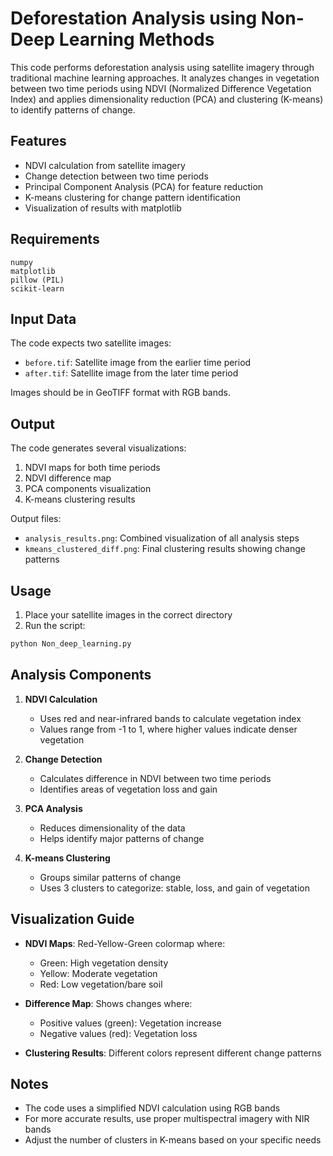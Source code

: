 # Deforestation Analysis using Non-Deep Learning Methods

This code performs deforestation analysis using satellite imagery through traditional machine learning approaches. It analyzes changes in vegetation between two time periods using NDVI (Normalized Difference Vegetation Index) and applies dimensionality reduction (PCA) and clustering (K-means) to identify patterns of change.

## Features

- NDVI calculation from satellite imagery
- Change detection between two time periods
- Principal Component Analysis (PCA) for feature reduction
- K-means clustering for change pattern identification
- Visualization of results with matplotlib

## Requirements

```
numpy
matplotlib
pillow (PIL)
scikit-learn
```

## Input Data

The code expects two satellite images:
- `before.tif`: Satellite image from the earlier time period
- `after.tif`: Satellite image from the later time period

Images should be in GeoTIFF format with RGB bands.

## Output

The code generates several visualizations:
1. NDVI maps for both time periods
2. NDVI difference map
3. PCA components visualization
4. K-means clustering results

Output files:
- `analysis_results.png`: Combined visualization of all analysis steps
- `kmeans_clustered_diff.png`: Final clustering results showing change patterns

## Usage

1. Place your satellite images in the correct directory
2. Run the script:
```bash
python Non_deep_learning.py
```

## Analysis Components

1. **NDVI Calculation**
   - Uses red and near-infrared bands to calculate vegetation index
   - Values range from -1 to 1, where higher values indicate denser vegetation

2. **Change Detection**
   - Calculates difference in NDVI between two time periods
   - Identifies areas of vegetation loss and gain

3. **PCA Analysis**
   - Reduces dimensionality of the data
   - Helps identify major patterns of change

4. **K-means Clustering**
   - Groups similar patterns of change
   - Uses 3 clusters to categorize: stable, loss, and gain of vegetation

## Visualization Guide

- **NDVI Maps**: Red-Yellow-Green colormap where:
  - Green: High vegetation density
  - Yellow: Moderate vegetation
  - Red: Low vegetation/bare soil

- **Difference Map**: Shows changes where:
  - Positive values (green): Vegetation increase
  - Negative values (red): Vegetation loss

- **Clustering Results**: Different colors represent different change patterns

## Notes

- The code uses a simplified NDVI calculation using RGB bands
- For more accurate results, use proper multispectral imagery with NIR bands
- Adjust the number of clusters in K-means based on your specific needs 